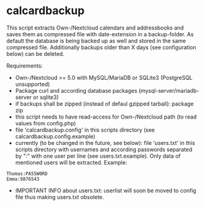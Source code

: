 # calcardbackup

This script extracts Own-/Nextcloud calendars and addressbooks and saves them as compressed file with date-extension in a backup-folder.
As default the database is being backed up as well and stored in the same compressed file.
Additionally backups older than X days (see configuration below) can be deleted.

Requirements:
- Own-/Nextcloud >= 5.0 with MySQL/MariaDB or SQLite3 (PostgreSQL unsupported)
- Package curl and according database packages (mysql-server/mariadb-server or sqlite3)
- if backups shall be zipped (instead of defaul gzipped tarball): package zip
- this script needs to have read-access for Own-/Nextcloud path (to read values from config.php)
- file 'calcardbackup.config' in this scripts directory (see calcardbackup.config.example)
- currently (to be changed in the future, see below): file 'users.txt' in this scripts directory with usernames and according passwords separated by ":" with one user per line (see users.txt.example). Only data of mentioned users will be extracted.
Example:
```
Thomas:PA55W0RD
Emma:9876543
```
- IMPORTANT INFO about users.txt: userlist will soon be moved to config file thus making users.txt obsolete.
